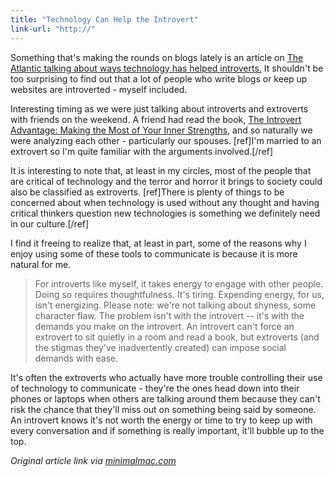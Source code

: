 ```yaml
---
title: "Technology Can Help the Introvert"
link-url: "http://"
---
```

<p>Something that's making the rounds on blogs lately is an article on <a href="http://www.theatlantic.com/technology/archive/2011/07/4-ways-technology-can-enable-your-inner-introvert/242469/">The Atlantic talking about ways technology has helped introverts.</a> It shouldn't be too surprising to find out that a lot of people who write blogs or keep up websites are introverted - myself included.</p>
<p>Interesting timing as we were just talking about introverts and extroverts with friends on the weekend. A friend had read the book, <a href="http://www.amazon.ca/gp/product/0761123695/ref=as_li_ss_tl?ie=UTF8&tag=farawsoclos0a-20&linkCode=as2&camp=15121&creative=390961&creativeASIN=0761123695">The Introvert Advantage: Making the Most of Your Inner Strengths</a>, and so naturally we were analyzing each other - particularly our spouses. [ref]I'm married to an extrovert so I'm quite familiar with the arguments involved.[/ref]</p>
<p>It is interesting to note that, at least in my circles, most of the people that are  critical of technology and the terror and horror it brings to society could also be classified as extroverts. [ref]There is plenty of things to be concerned about when technology is used without any thought and having critical thinkers question new technologies is something we definitely need in our culture.[/ref]</p>
<p>I find it freeing to realize that, at least in part, some of the reasons why I enjoy using some of these tools to communicate is because it is more natural for me.</p>
<blockquote><p>For introverts like myself, it takes energy to engage with other people. Doing so requires thoughtfulness. It's tiring. Expending energy, for us, isn't energizing. Please note: we're not talking about shyness, some character flaw. The problem isn't with the introvert -- it's with the demands you make on the introvert. An introvert can't force an extrovert to sit quietly in a room and read a book, but extroverts (and the stigmas they've inadvertently created) can impose social demands with ease.</p></blockquote>
<p>It's often the extroverts who actually have more trouble controlling their use of technology to communicate - they're the ones head down into their phones or laptops when others are talking around them because they can't risk the chance that they'll miss out on something being said by someone. An introvert knows it's not worth the energy or time to try to keep up with every conversation and if something is really important, it'll bubble up to the top.</p>
<p><em>Original article link via <a href="http://minimalmac.com/post/8111547449">minimalmac.com</a></em></p>
